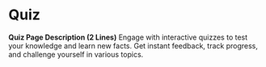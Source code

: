 # Quiz
**Quiz Page Description (2 Lines)**  Engage with interactive quizzes to test your knowledge and learn new facts. Get instant feedback, track progress, and challenge yourself in various topics.
